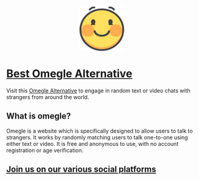 <div align="center">
  <img style="margin:0 auto;width:120px;height:120px;" src='/logo.png' alt="Omegle app"/>
</div>

# [Best Omegle Alternative](https://omegleapp.me)

Visit this [Omegle Alternative](https://omegleapp.me) to engage in random text or video chats with strangers from around the world.


## What is omegle?

Omegle is a website which is specifically designed to allow users to talk to strangers. It works by randomly matching users to talk one-to-one using either text or video. It is free and anonymous to use, with no account registration or age verification.



## [Join us on our various social platforms](https://linktr.ee/OmegleMe)
